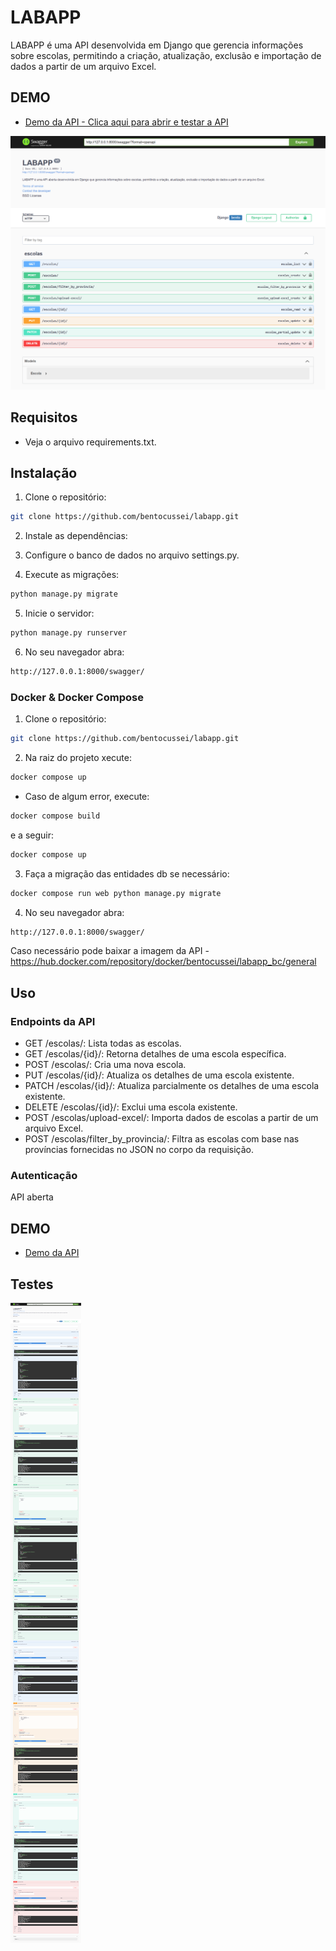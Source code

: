 # LABAPP

LABAPP é uma API desenvolvida em Django que gerencia informações sobre escolas, permitindo a criação, atualização, exclusão e importação de dados a partir de um arquivo Excel.

## DEMO
- [Demo da API - Clica aqui para abrir e testar a API](https://labapp-demo.onrender.com/swagger/)

![LABAPP API](files/img/api.png)

## Requisitos

- Veja o arquivo requirements.txt.

## Instalação

1. Clone o repositório:

```bash
git clone https://github.com/bentocussei/labapp.git
```
2. Instale as dependências:

3. Configure o banco de dados no arquivo settings.py.

4. Execute as migrações:

```bash
python manage.py migrate
```
5. Inicie o servidor:

```bash
python manage.py runserver
```
6. No seu navegador abra:
```bash
http://127.0.0.1:8000/swagger/
```

### Docker & Docker Compose

1. Clone o repositório:

```bash
git clone https://github.com/bentocussei/labapp.git
```
2. Na raiz do projeto xecute:
```bash
docker compose up
```
- Caso de algum error, execute:
```bash
docker compose build
```
e a seguir:
```bash
docker compose up
```
3. Faça a migração das entidades db se necessário:
```bash
docker compose run web python manage.py migrate
```
4. No seu navegador abra:
```bash
http://127.0.0.1:8000/swagger/
```
Caso necessário pode baixar a imagem da API - https://hub.docker.com/repository/docker/bentocussei/labapp_bc/general

## Uso

### Endpoints da API
- GET /escolas/: Lista todas as escolas.
- GET /escolas/{id}/: Retorna detalhes de uma escola específica.
- POST /escolas/: Cria uma nova escola.
- PUT /escolas/{id}/: Atualiza os detalhes de uma escola existente.
- PATCH /escolas/{id}/: Atualiza parcialmente os detalhes de uma escola existente.
- DELETE /escolas/{id}/: Exclui uma escola existente.
- POST /escolas/upload-excel/: Importa dados de escolas a partir de um arquivo Excel.
- POST /escolas/filter_by_provincia/: Filtra as escolas com base nas províncias fornecidas no JSON no corpo da requisição.

### Autenticação
API aberta

## DEMO
- [Demo da API](https://labapp-demo.onrender.com/swagger/)

## Testes

![LABAPP API](files/img/testes.png)
